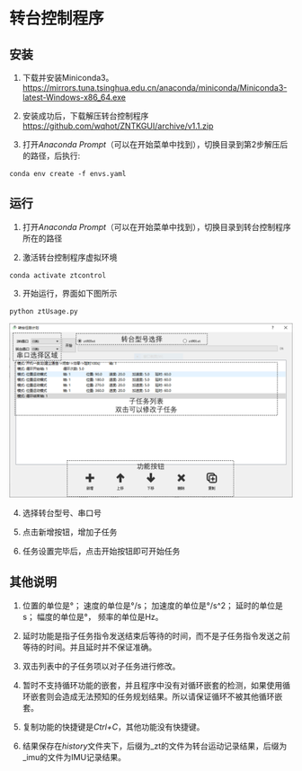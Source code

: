 # 转台控制程序

## 安装

1. 下载并安装Miniconda3。<https://mirrors.tuna.tsinghua.edu.cn/anaconda/miniconda/Miniconda3-latest-Windows-x86_64.exe>

2. 安装成功后，下载解压转台控制程序<https://github.com/wqhot/ZNTKGUI/archive/v1.1.zip>

3. 打开*Anaconda Prompt*（可以在开始菜单中找到），切换目录到第2步解压后的路径，后执行:

```
conda env create -f envs.yaml
```


## 运行

1. 打开*Anaconda Prompt*（可以在开始菜单中找到），切换目录到转台控制程序所在的路径

2. 激活转台控制程序虚拟环境
```
conda activate ztcontrol
```
3. 开始运行，界面如下图所示

```
python ztUsage.py
```

![界面图](docs/界面.PNG)

4. 选择转台型号、串口号

5. 点击新增按钮，增加子任务

6. 任务设置完毕后，点击开始按钮即可开始任务

## 其他说明

1. 位置的单位是°； 速度的单位是°/s； 加速度的单位是°/s^2； 延时的单位是s； 幅度的单位是°， 频率的单位是Hz。

2. 延时功能是指子任务指令发送结束后等待的时间，而不是子任务指令发送之前等待的时间。并且延时并不保证准确。

3. 双击列表中的子任务项以对子任务进行修改。

4. 暂时不支持循环功能的嵌套，并且程序中没有对循环嵌套的检测，如果使用循环嵌套则会造成无法预知的任务规划结果。所以请保证循环不被其他循环嵌套。

5. 复制功能的快捷键是*Ctrl+C*，其他功能没有快捷键。

6. 结果保存在*history*文件夹下，后缀为_zt的文件为转台运动记录结果，后缀为_imu的文件为IMU记录结果。
